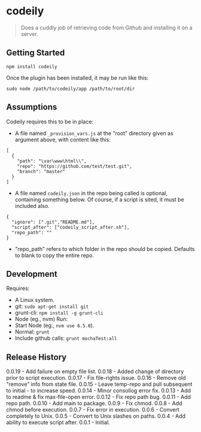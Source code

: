 # codeily
> Does a cuddly job of retrieving code from Github and installing it on a server.
## Getting Started
```shell
npm install codeily
```
Once the plugin has been installed, it may be run like this:
```shell
sudo node /path/to/codeily/app /path/to/root/dir
```
## Assumptions
Codeily requires this to be in place:
- A file named ```_provision_vars.js``` at the "root" directory given as argument above, with content like this:
```
[
  {
    "path": "\var\www\html\\",
    "repo": "https://github.com/test/test.git",
    "branch": "master"
  }
]
```
- A file named ```codeily.json``` in the repo being called is optional, containing something below. Of course, if a script is sited, it must be included also.
```
{
  "ignore": [".git","README.md"],
  "script_after": ["codeily_script_after.sh"],
  "repo_path": ""
}
```
* "repo_path" refers to which folder in the repo should be copied. Defaults to blank to copy the entire repo.

## Development
Requires:
- A Linux system.
- git: ```sudo apt-get install git```
- grunt-cli: ```npm install -g grunt-cli```
- Node (eg., nvm)
Run:
- Start Node (eg., ```nvm use 6.5.0```).
- Normal: ```grunt```
- Include github calls: ```grunt mochaTest:all```

## Release History
0.0.19 - Add failure on empty file list.
0.0.18 - Added change of directory prior to script execution.
0.0.17 - Fix file-rights issue.
0.0.16 - Remove old "remove" info from state file.
0.0.15 - Leave temp-repo and pull subsequent to initial - to increase speed.
0.0.14 - Minor consollog error fix.
0.0.13 - Add to readme & fix max-file-open error.
0.0.12 - Fix repo path bug.
0.0.11 - Add repo path.
0.0.10 - Add main to package.
0.0.9 - Fix chmod.
0.0.8 - Add chmod before execution.
0.0.7 - Fix error in execution.
0.0.6 - Convert completely to Unix.
0.0.5 - Convert to Unix slashes on paths.
0.0.4 - Add ability to execute script after.
0.0.1 - Initial.